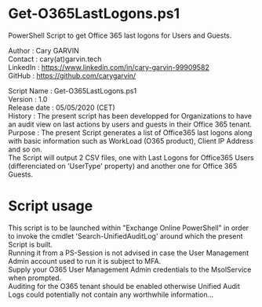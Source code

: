 # Get-O365LastLogons.ps1  
PowerShell Script to get Office 365 last logons for Users and Guests.  

Author       : Cary GARVIN  
Contact      : cary(at)garvin.tech  
LinkedIn     : https://www.linkedin.com/in/cary-garvin-99909582  
GitHub       : https://github.com/carygarvin/  


Script Name  : Get-O365LastLogons.ps1  
Version      : 1.0  
Release date : 05/05/2020 (CET)  
History      : The present script has been developped for Organizations to have an audit view on last actions by users and guests in their Office 365 tenant.  
Purpose      : The present Script generates a list of Office365 last logons along with basic information such as WorkLoad (O365 product), Client IP Address and so on.  
               The Script will output 2 CSV files, one with Last Logons for Office365 Users (differenciated on 'UserType' property) and another one for Office 365 Guests.  

# Script usage
This script is to be launched within "Exchange Online PowerShell" in order to invoke the cmdlet 'Search-UnifiedAuditLog' around which the present Script is built.  
Running it from a PS-Session is not advised in case the User Management Admin account used to run it is subject to MFA.  
Supply your O365 User Management Admin credentials to the MsolService when prompted.  
Auditing for the O365 tenant should be enabled otherwise Unified Audit Logs could potentially not contain any worthwhile information...  
